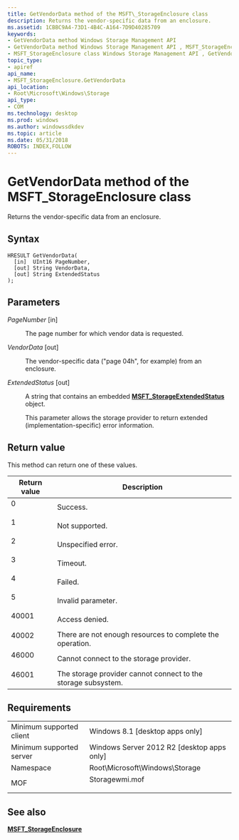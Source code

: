 ```yaml
---
title: GetVendorData method of the MSFT\_StorageEnclosure class
description: Returns the vendor-specific data from an enclosure.
ms.assetid: 1CBBC9A4-73D1-4B4C-A164-7D9D40285709
keywords:
- GetVendorData method Windows Storage Management API
- GetVendorData method Windows Storage Management API , MSFT_StorageEnclosure class
- MSFT_StorageEnclosure class Windows Storage Management API , GetVendorData method
topic_type:
- apiref
api_name:
- MSFT_StorageEnclosure.GetVendorData
api_location:
- Root\Microsoft\Windows\Storage
api_type:
- COM
ms.technology: desktop
ms.prod: windows
ms.author: windowssdkdev
ms.topic: article
ms.date: 05/31/2018
ROBOTS: INDEX,FOLLOW
---
```


# GetVendorData method of the MSFT\_StorageEnclosure class

Returns the vendor-specific data from an enclosure.

## Syntax


```mof
HRESULT GetVendorData(
  [in]  UInt16 PageNumber,
  [out] String VendorData,
  [out] String ExtendedStatus
);
```



## Parameters

<dl> <dt>

*PageNumber* \[in\]
</dt> <dd>

The page number for which vendor data is requested.

</dd> <dt>

*VendorData* \[out\]
</dt> <dd>

The vendor-specific data ("page 04h", for example) from an enclosure.

</dd> <dt>

*ExtendedStatus* \[out\]
</dt> <dd>

A string that contains an embedded [**MSFT\_StorageExtendedStatus**](msft-storageextendedstatus.md) object.

This parameter allows the storage provider to return extended (implementation-specific) error information.

</dd> </dl>

## Return value

This method can return one of these values.



| Return value                                                                     | Description                                                              |
|----------------------------------------------------------------------------------|--------------------------------------------------------------------------|
| <dl> <dt>0</dt> </dl>     | Success.<br/>                                                      |
| <dl> <dt>1</dt> </dl>     | Not supported.<br/>                                                |
| <dl> <dt>2</dt> </dl>     | Unspecified error.<br/>                                            |
| <dl> <dt>3</dt> </dl>     | Timeout.<br/>                                                      |
| <dl> <dt>4</dt> </dl>     | Failed.<br/>                                                       |
| <dl> <dt>5</dt> </dl>     | Invalid parameter.<br/>                                            |
| <dl> <dt>40001</dt> </dl> | Access denied.<br/>                                                |
| <dl> <dt>40002</dt> </dl> | There are not enough resources to complete the operation.<br/>     |
| <dl> <dt>46000</dt> </dl> | Cannot connect to the storage provider.<br/>                       |
| <dl> <dt>46001</dt> </dl> | The storage provider cannot connect to the storage subsystem.<br/> |



 

## Requirements



|                                     |                                                                                           |
|-------------------------------------|-------------------------------------------------------------------------------------------|
| Minimum supported client<br/> | Windows 8.1 \[desktop apps only\]<br/>                                              |
| Minimum supported server<br/> | Windows Server 2012 R2 \[desktop apps only\]<br/>                                   |
| Namespace<br/>                | Root\\Microsoft\\Windows\\Storage<br/>                                              |
| MOF<br/>                      | <dl> <dt>Storagewmi.mof</dt> </dl> |



## See also

<dl> <dt>

[**MSFT\_StorageEnclosure**](msft-storageenclosure.md)
</dt> </dl>

 

 





